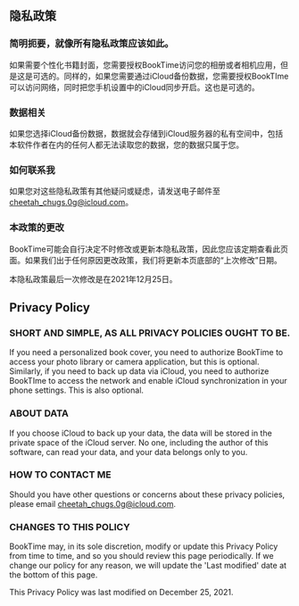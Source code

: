 ## 隐私政策

### 简明扼要，就像所有隐私政策应该如此。

如果需要个性化书籍封面，您需要授权BookTime访问您的相册或者相机应用，但是这是可选的。同样的，如果您需要通过iCloud备份数据，您需要授权BookTIme可以访问网络，同时把您手机设置中的iCloud同步开启。这也是可选的。

### 数据相关

如果您选择iCloud备份数据，数据就会存储到iCloud服务器的私有空间中，包括本软件作者在内的任何人都无法读取您的数据，您的数据只属于您。

### 如何联系我

如果您对这些隐私政策有其他疑问或疑虑，请发送电子邮件至[cheetah_chugs.0g@icloud.com](mailto:cheetah_chugs.0g@icloud.com)。

### 本政策的更改

BookTime可能会自行决定不时修改或更新本隐私政策，因此您应该定期查看此页面。如果我们出于任何原因更改政策，我们将更新本页底部的“上次修改”日期。

本隐私政策最后一次修改是在2021年12月25日。

## Privacy Policy

### SHORT AND SIMPLE, AS ALL PRIVACY POLICIES OUGHT TO BE.

If you need a personalized book cover, you need to authorize BookTime to access your photo library or camera application, but this is optional. Similarly, if you need to back up data via iCloud, you need to authorize BookTIme to access the network and enable iCloud synchronization in your phone settings. This is also optional.

### ABOUT DATA

If you choose iCloud to back up your data, the data will be stored in the private space of the iCloud server. No one, including the author of this software, can read your data, and your data belongs only to you.

### HOW TO CONTACT ME

Should you have other questions or concerns about these privacy policies, please email [cheetah_chugs.0g@icloud.com](mailto:cheetah_chugs.0g@icloud.com).

### CHANGES TO THIS POLICY

BookTime may, in its sole discretion, modify or update this Privacy Policy from time to time, and so you should review this page periodically. If we change our policy for any reason, we will update the 'Last modified' date at the bottom of this page.

This Privacy Policy was last modified on December 25, 2021.
